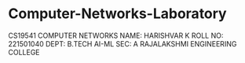 # Computer-Networks-Laboratory
CS19541 COMPUTER NETWORKS
NAME: HARISHVAR K
ROLL NO: 221501040
DEPT: B.TECH AI-ML 
SEC: A
RAJALAKSHMI ENGINEERING COLLEGE